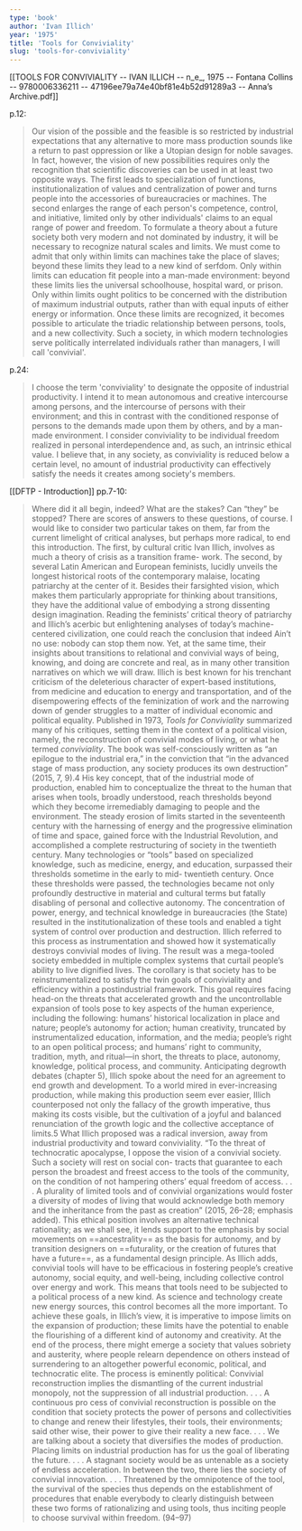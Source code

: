 ```yaml
---
type: 'book'
author: 'Ivan Illich'
year: '1975'
title: 'Tools for Conviviality'
slug: 'tools-for-conviviality'
---
```


[[TOOLS FOR CONVIVIALITY -- IVAN ILLICH -- n_e_, 1975 -- Fontana Collins -- 9780006336211 -- 47196ee79a74e40bf81e4b52d91289a3 -- Anna’s Archive.pdf]]

p.12:
>Our vision of the possible and the feasible is so restricted by industrial expectations that any alternative to more mass production sounds like a return to past oppression or like a Utopian design for noble savages. In fact, however, the vision of new possibilities requires only the recognition that scientific discoveries can be used in at least two opposite ways. The first leads to specialization of functions, institutionalization of values and centralization of power and turns people into the accessories of bureaucracies or machines. The second enlarges the range of each person's competence, control, and initiative, limited only by other individuals' claims to an equal range of power and freedom.
>To formulate a theory about a future society both very modern and not dominated by industry, it will be necessary to recognize natural scales and limits. We must come to admit that only within limits can machines take the place of slaves; beyond these limits they lead to a new kind of serfdom. Only within limits can education fit people into a man-made environment: beyond these limits lies the universal schoolhouse, hospital ward, or prison. Only within limits ought politics to be concerned with the distribution of maximum industrial outputs, rather than with equal inputs of either energy or information. Once these limits are recognized, it becomes possible to articulate the triadic relationship between persons, tools, and a new collectivity. Such a society, in which modern technologies serve politically interrelated individuals rather than managers, I will call 'convivial'.

p.24:
>I choose the term 'conviviality' to designate the opposite of industrial productivity. I intend it to mean autonomous and creative intercourse among persons, and the intercourse of persons with their environment; and this in contrast with the conditioned response of persons to the demands made upon them by others, and by a man-made environment. I consider conviviality to be individual freedom realized in personal interdependence and, as such, an intrinsic ethical value. I believe that, in any society, as conviviality is reduced below a certain level, no amount of industrial productivity can effectively satisfy the needs it creates among society's members.



[[DFTP - Introduction]] pp.7-10:
> Where did it all begin, indeed? What are the stakes? Can “they” be stopped? There are scores of answers to these questions, of course. I would like to consider two particular takes on them, far from the current limelight of critical analyses, but perhaps more radical, to end this introduction. The first, by cultural critic Ivan Illich, involves as much a theory of crisis as a transition frame- work. The second, by several Latin American and European feminists, lucidly unveils the longest historical roots of the contemporary malaise, locating patriarchy at the center of it. Besides their farsighted vision, which makes them particularly appropriate for thinking about transitions, they have the additional value of embodying a strong dissenting design imagination. Reading the feminists’ critical theory of patriarchy and Illich’s acerbic but enlightening analyses of today’s machine-centered civilization, one could reach the conclusion that indeed Ain’t no use: nobody can stop them now. Yet, at the same time, their insights about transitions to relational and convivial ways of being, knowing, and doing are concrete and real, as in many other transition narratives on which we will draw. 
> Illich is best known for his trenchant criticism of the deleterious character of expert-based institutions, from medicine and education to energy and transportation, and of the disempowering effects of the feminization of work and the narrowing down of gender struggles to a matter of individual economic and political equality. Published in 1973, *Tools for Conviviality* summarized many of his critiques, setting them in the context of a political vision, namely, the reconstruction of convivial modes of living, or what he termed *conviviality*. The book was self-consciously written as “an epilogue to the industrial era,” in the conviction that “in the advanced stage of mass production, any society produces its own destruction” (2015, 7, 9).4 His key concept, that of the industrial mode of production, enabled him to conceptualize the threat to the human that arises when tools, broadly understood, reach thresholds beyond which they become irremediably damaging to people and the environment. The steady erosion of limits started in the seventeenth century with the harnessing of energy and the progressive elimination of time and space, gained force with the Industrial Revolution, and accomplished a complete restructuring of society in the twentieth century. Many technologies or “tools” based on specialized knowledge, such as medicine, energy, and education, surpassed their thresholds sometime in the early to mid- twentieth century. Once these thresholds were passed, the technologies became not only profoundly destructive in material and cultural terms but fatally disabling of personal and collective autonomy. The concentration of power, energy, and technical knowledge in bureaucracies (the State) resulted in the institutionalization of these tools and enabled a tight system of control over production and destruction. Illich referred to this process as instrumentation and showed how it systematically destroys convivial modes of living. The result was a mega-tooled society embedded in multiple complex systems that curtail people’s ability to live dignified lives.
> The corollary is that society has to be reinstrumentalized to satisfy the twin goals of conviviality and efficiency within a postindustrial framework. This goal requires facing head-on the threats that accelerated growth and the uncontrollable expansion of tools pose to key aspects of the human experience, including the following: humans’ historical localization in place and nature; people’s autonomy for action; human creativity, truncated by instrumentalized education, information, and the media; people’s right to an open political process; and humans’ right to community, tradition, myth, and ritual—in short, the threats to place, autonomy, knowledge, political process, and community. Anticipating degrowth debates (chapter 5), Illich spoke about the need for an agreement to end growth and development. To a world mired in ever-increasing production, while making this production seem ever easier, Illich counterposed not only the fallacy of the growth imperative, thus making its costs visible, but the cultivation of a joyful and balanced renunciation of the growth logic and the collective acceptance of limits.5 
> What Illich proposed was a radical inversion, away from industrial productivity and toward conviviality. “To the threat of technocratic apocalypse, I oppose the vision of a convivial society. Such a society will rest on social con- tracts that guarantee to each person the broadest and freest access to the tools of the community, on the condition of not hampering others’ equal freedom of access. . . . A plurality of limited tools and of convivial organizations would foster a diversity of modes of living that would acknowledge both memory and the inheritance from the past as creation” (2015, 26–28; emphasis added). This ethical position involves an alternative technical rationality; as we shall see, it lends support to the emphasis by social movements on ==ancestrality== as the basis for autonomy, and by transition designers on ==futurality, or the creation of futures that have a future==, as a fundamental design principle. As Illich adds, convivial tools will have to be efficacious in fostering people’s creative autonomy, social equity, and well-being, including collective control over energy and work. This means that tools need to be subjected to a political process of a new kind. As science and technology create new energy sources, this control becomes all the more important. To achieve these goals, in Illich’s view, it is imperative to impose limits on the expansion of production; these limits have the potential to enable the flourishing of a different kind of autonomy and creativity. At the end of the process, there might emerge a society that values sobriety and austerity, where people relearn dependence on others instead of surrendering to an altogether powerful economic, political, and technocratic elite. The process is eminently political: 
> 	Convivial reconstruction implies the dismantling of the current industrial monopoly, not the suppression of all industrial production. . . . A continuous pro cess of convivial reconstruction is possible on the condition that society protects the power of persons and collectivities to change and renew their lifestyles, their tools, their environments; said other wise, their power to give their reality a new face. . . . We are talking about a society that diversifies the modes of production. Placing limits on industrial production has for us the goal of liberating the future. . . . A stagnant society would be as untenable as a society of endless acceleration. In between the two, there lies the society of convivial innovation. . . . Threatened by the omnipotence of the tool, the survival of the species thus depends on the establishment of procedures that enable everybody to clearly distinguish between these two forms of rationalizing and using tools, thus inciting people to choose survival within freedom. (94–97)